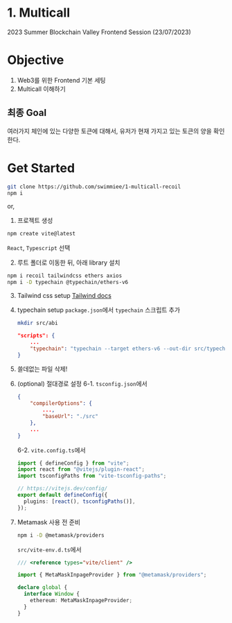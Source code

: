 # 1. Multicall

2023 Summer Blockchain Valley Frontend Session (23/07/2023)

# Objective
1. Web3를 위한 Frontend 기본 세팅
2. Multicall 이해하기

## 최종 Goal 
여러가지 체인에 있는 다양한 토큰에 대해서, 유저가 현재 가지고 있는 토큰의 양을 확인한다.


# Get Started

```bash
git clone https://github.com/swimmiee/1-multicall-recoil
npm i
```

or,

1. 프로젝트 생성

```bash
npm create vite@latest
```

`React`, `Typescript` 선택

2. 루트 폴더로 이동한 뒤, 아래 library 설치

```bash
npm i recoil tailwindcss ethers axios
npm i -D typechain @typechain/ethers-v6
```

3. Tailwind css setup
   [Tailwind docs](https://tailwindcss.com/docs/guides/vite)

4. typechain setup
   `package.json`에서 `typechain` 스크립트 추가

   ```bash
   mkdir src/abi
   ```

   ```json
   "scripts": {
       ...
       "typechain": "typechain --target ethers-v6 --out-dir src/typechain src/abi/**/*.json"
   }
   ```

5. 쓸데없는 파일 삭제!

6. (optional) 절대경로 설정
   6-1. `tsconfig.json`에서

   ```json
   {
       "compilerOptions": {
           ...,
           "baseUrl": "./src"
       },
       ...
   }
   ```

   6-2. `vite.config.ts`에서

   ```ts
   import { defineConfig } from "vite";
   import react from "@vitejs/plugin-react";
   import tsconfigPaths from "vite-tsconfig-paths";

   // https://vitejs.dev/config/
   export default defineConfig({
     plugins: [react(), tsconfigPaths()],
   });
   ```

7. Metamask 사용 전 준비
   ```bash
   npm i -D @metamask/providers
   ```

   `src/vite-env.d.ts`에서
   ```ts
   /// <reference types="vite/client" />
   
   import { MetaMaskInpageProvider } from "@metamask/providers";
   
   declare global {
     interface Window {
       ethereum: MetaMaskInpageProvider;
     }
   }
   ```

